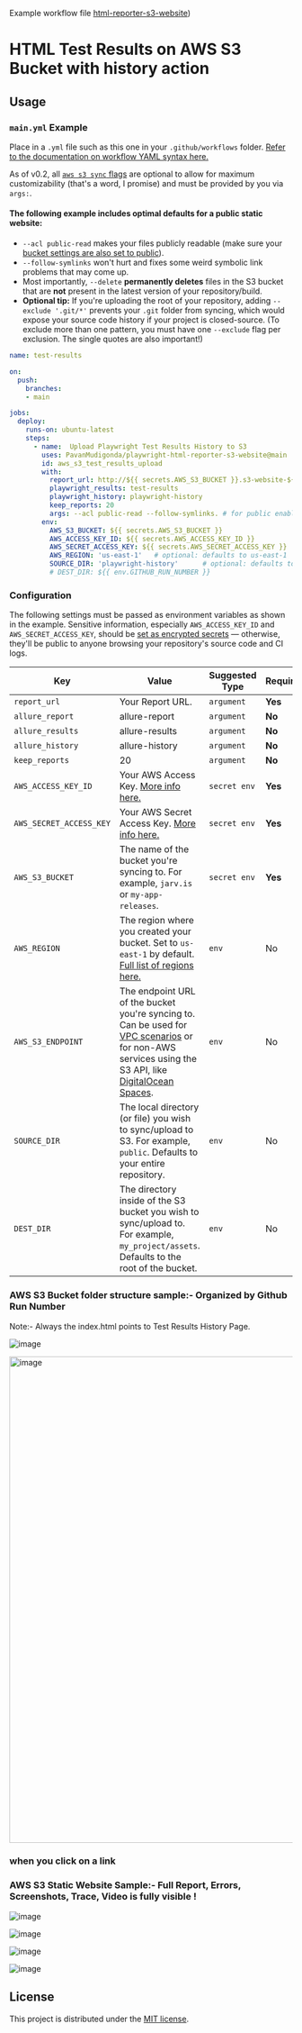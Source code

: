 Example workflow file [html-reporter-s3-website](https://github.com/PavanMudigonda/html-reporter-s3-website/blob/main/.github/workflows/main.yml))

# HTML Test Results on AWS S3 Bucket with history action

## Usage

### `main.yml` Example

Place in a `.yml` file such as this one in your `.github/workflows` folder. [Refer to the documentation on workflow YAML syntax here.](https://help.github.com/en/articles/workflow-syntax-for-github-actions)

As of v0.2, all [`aws s3 sync` flags](https://docs.aws.amazon.com/cli/latest/reference/s3/sync.html) are optional to allow for maximum customizability (that's a word, I promise) and must be provided by you via `args:`.

#### The following example includes optimal defaults for a public static website:

- `--acl public-read` makes your files publicly readable (make sure your [bucket settings are also set to public](https://docs.aws.amazon.com/AmazonS3/latest/dev/WebsiteAccessPermissionsReqd.html)).
- `--follow-symlinks` won't hurt and fixes some weird symbolic link problems that may come up.
- Most importantly, `--delete` **permanently deletes** files in the S3 bucket that are **not** present in the latest version of your repository/build.
- **Optional tip:** If you're uploading the root of your repository, adding `--exclude '.git/*'` prevents your `.git` folder from syncing, which would expose your source code history if your project is closed-source. (To exclude more than one pattern, you must have one `--exclude` flag per exclusion. The single quotes are also important!)

```yaml
name: test-results

on:
  push:
    branches:
    - main

jobs:
  deploy:
    runs-on: ubuntu-latest
    steps:
      - name:  Upload Playwright Test Results History to S3
        uses: PavanMudigonda/playwright-html-reporter-s3-website@main
        id: aws_s3_test_results_upload
        with:
          report_url: http://${{ secrets.AWS_S3_BUCKET }}.s3-website-${{ env.AWS_REGION }}.amazonaws.com
          playwright_results: test-results 
          playwright_history: playwright-history
          keep_reports: 20
          args: --acl public-read --follow-symlinks. # for public enabling use acl public-read # Please remove if its private bucket
        env:
          AWS_S3_BUCKET: ${{ secrets.AWS_S3_BUCKET }}
          AWS_ACCESS_KEY_ID: ${{ secrets.AWS_ACCESS_KEY_ID }}
          AWS_SECRET_ACCESS_KEY: ${{ secrets.AWS_SECRET_ACCESS_KEY }}
          AWS_REGION: 'us-east-1'   # optional: defaults to us-east-1
          SOURCE_DIR: 'playwright-history'      # optional: defaults to entire repository
          # DEST_DIR: ${{ env.GITHUB_RUN_NUMBER }}
```


### Configuration

The following settings must be passed as environment variables as shown in the example. Sensitive information, especially `AWS_ACCESS_KEY_ID` and `AWS_SECRET_ACCESS_KEY`, should be [set as encrypted secrets](https://help.github.com/en/articles/virtual-environments-for-github-actions#creating-and-using-secrets-encrypted-variables) — otherwise, they'll be public to anyone browsing your repository's source code and CI logs.

| Key | Value | Suggested Type | Required | Default |
| ------------- | ------------- | ------------- | ------------- | ------------- |
| `report_url` | Your Report URL. | `argument` | **Yes** | none |
| `allure_report` | allure-report | `argument` | **No** | allure-report |
| `allure_results` | allure-results | `argument` | **No** | allure-results |
| `allure_history` | allure-history | `argument` | **No** | allure-history |
| `keep_reports` | 20 | `argument` | **No** | 20 |
| `AWS_ACCESS_KEY_ID` | Your AWS Access Key. [More info here.](https://docs.aws.amazon.com/general/latest/gr/managing-aws-access-keys.html) | `secret env` | **Yes** | N/A |
| `AWS_SECRET_ACCESS_KEY` | Your AWS Secret Access Key. [More info here.](https://docs.aws.amazon.com/general/latest/gr/managing-aws-access-keys.html) | `secret env` | **Yes** | N/A |
| `AWS_S3_BUCKET` | The name of the bucket you're syncing to. For example, `jarv.is` or `my-app-releases`. | `secret env` | **Yes** | N/A |
| `AWS_REGION` | The region where you created your bucket. Set to `us-east-1` by default. [Full list of regions here.](https://docs.aws.amazon.com/AWSEC2/latest/UserGuide/using-regions-availability-zones.html#concepts-available-regions) | `env` | No | `us-east-1` |
| `AWS_S3_ENDPOINT` | The endpoint URL of the bucket you're syncing to. Can be used for [VPC scenarios](https://aws.amazon.com/blogs/aws/new-vpc-endpoint-for-amazon-s3/) or for non-AWS services using the S3 API, like [DigitalOcean Spaces](https://www.digitalocean.com/community/tools/adapting-an-existing-aws-s3-application-to-digitalocean-spaces). | `env` | No | Automatic (`s3.amazonaws.com` or AWS's region-specific equivalent) |
| `SOURCE_DIR` | The local directory (or file) you wish to sync/upload to S3. For example, `public`. Defaults to your entire repository. | `env` | No | `./` (root of cloned repository) |
| `DEST_DIR` | The directory inside of the S3 bucket you wish to sync/upload to. For example, `my_project/assets`. Defaults to the root of the bucket. | `env` | No | `/` (root of bucket) |

### AWS S3 Bucket folder structure sample:- Organized by Github Run Number

Note:- Always the index.html points to Test Results History Page.

![image](https://user-images.githubusercontent.com/29324338/173656755-d47f949b-b11b-45fe-ae94-951751104397.png)

<img width="864" alt="image" src="https://user-images.githubusercontent.com/29324338/174341492-4f057d11-4f87-44aa-9842-ed982ab6a3e9.png">

### when you click on a link


### AWS S3 Static Website Sample:- Full Report, Errors, Screenshots, Trace, Video is fully visible !

![image](https://user-images.githubusercontent.com/29324338/173658258-88247b45-c2f5-46d7-b2a0-12faaae72b52.png)

![image](https://user-images.githubusercontent.com/29324338/173658415-49b56fb9-d317-49db-8e0e-e3b6e8196c0a.png)

![image](https://user-images.githubusercontent.com/29324338/173658484-1121d0c2-2df4-4bf1-b2d0-a37f6f77c0d5.png)

![image](https://user-images.githubusercontent.com/29324338/173658512-23658238-2c47-407f-8c30-869812629228.png)


## License

This project is distributed under the [MIT license](LICENSE.md).
